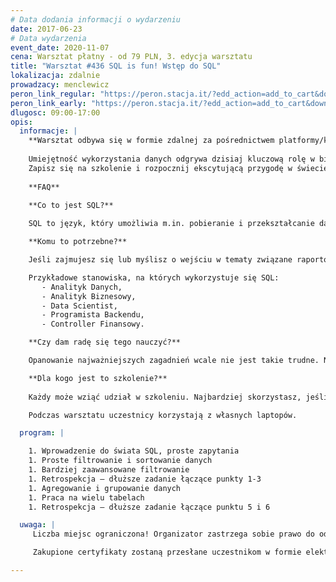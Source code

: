```yaml
---
# Data dodania informacji o wydarzeniu
date: 2017-06-23
# Data wydarzenia
event_date: 2020-11-07
cena: Warsztat płatny - od 79 PLN, 3. edycja warsztatu
title: "Warsztat #436 SQL is fun! Wstęp do SQL"
lokalizacja: zdalnie
prowadzacy: menclewicz
peron_link_regular: "https://peron.stacja.it/?edd_action=add_to_cart&download_id=3851&edd_options[price_id]=1"
peron_link_early: "https://peron.stacja.it/?edd_action=add_to_cart&download_id=3851&edd_options[price_id]=2"
dlugosc: 09:00-17:00
opis:
  informacje: |
    **Warsztat odbywa się w formie zdalnej za pośrednictwem platformy/komunikatora online, z wykorzystaniem dźwięku, obrazu z kamery, udostępniania ekranu komputera prowadzącego i uczestników.** 
    
    Umiejętność wykorzystania danych odgrywa dzisiaj kluczową rolę w biznesie. Osoby, które potrafią pracować z danymi są cenione i poszukiwane przez pracodawców. Praca z danymi to też świetna zabawa!
    Zapisz się na szkolenie i rozpocznij ekscytującą przygodę w świecie SQL.
    
    **FAQ**
    
    **Co to jest SQL?**

    SQL to język, który umożliwia m.in. pobieranie i przekształcanie danych, które są przechowywane w bazach danych. Jest wykorzystywany na pierwszym etapie pracy z danymi. Przed przystąpieniem do właściwej analizy i rozpoczęciem wyciągania wniosków potrzebujesz danych w odpowiedniej formie. Duża część z nich jest przechowywana w różnego rodzaju bazach. SQL daje Ci ogromną elastyczność w dostępie do tych danych. Dzięki SQL możesz też zautomatyzować dużą część pracy związanej z raportowaniem.

    **Komu to potrzebne?**

    Jeśli zajmujesz się lub myślisz o wejściu w tematy związane raportowaniem lub analizą danych, to SQL może bardzo ułatwić Twoje życie. SQL jest również wykorzystany w programowaniu, a nawet w finansach.

    Przykładowe stanowiska, na których wykorzystuje się SQL: 
       - Analityk Danych, 
       - Analityk Biznesowy,
       - Data Scientist, 
       - Programista Backendu, 
       - Controller Finansowy.

    **Czy dam radę się tego nauczyć?**

    Opanowanie najważniejszych zagadnień wcale nie jest takie trudne. Nie potrzebujesz podwójnego dyplomu z matematyki i informatyki. Tak naprawdę wystarczy umiejętność logicznego myślenia i odrobina samozaparcia :)

    **Dla kogo jest to szkolenie?**
    
    Każdy może wziąć udział w szkoleniu. Najbardziej skorzystasz, jeśli masz już jakieś doświadczenie w analizie danych/raportowaniu (np. Excel), ale brakuje Ci doświadczenia w pracy z bazami danych. Dzięki szkoleniu wejdziesz na kolejny poziom wtajemniczenia.

    Podczas warsztatu uczestnicy korzystają z własnych laptopów. 

  program: |

    1. Wprowadzenie do świata SQL, proste zapytania
    1. Proste filtrowanie i sortowanie danych
    1. Bardziej zaawansowane filtrowanie
    1. Retrospekcja – dłuższe zadanie łączące punkty 1-3
    1. Agregowanie i grupowanie danych
    1. Praca na wielu tabelach
    1. Retrospekcja – dłuższe zadanie łączące punktu 5 i 6

  uwaga: |
     Liczba miejsc ograniczona! Organizator zastrzega sobie prawo do odwołania wydarzenia w przypadku niezgłoszenia się minimalnej liczby uczestników.

     Zakupione certyfikaty zostaną przesłane uczestnikom w formie elektoronicznej po warsztacie. Jeśli chcesz otrzymać zakupiony certyfikat w formie papierowej, zgłoś to mailowo na adres kontakt@stacja.it. 

---
```

